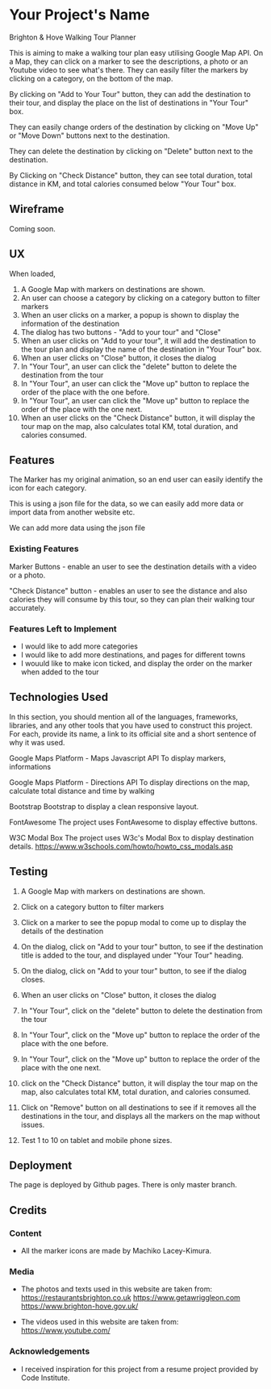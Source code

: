 # Your Project's Name

Brighton & Hove Walking Tour Planner


 
This is aiming to make a walking tour plan easy utilising Google Map API.
On a Map, they can click on a marker to see the descriptions, a photo or an Youtube video to see what's there.
They can easily filter the markers by clicking on a category, on the bottom of the map.

By clicking on "Add to Your Tour" button, they can add the destination to their tour, and display the place on the list of destinations in "Your Tour" box.

They can easily change orders of the destination by clicking on "Move Up" or "Move Down" buttons next to the destination.

They can delete the destination by clicking on "Delete" button next to the destination.

By Clicking on "Check Distance" button, they can see total duration, total distance in KM, and total calories consumed below "Your Tour" box.




## Wireframe

Coming soon.


## UX

When loaded, 

1.  A Google Map with markers on destinations are shown.
2.  An user can choose a category by clicking on a category button to filter markers
3.  When an user clicks on a marker, a popup is shown to display the information of the destination
4.  The dialog has two buttons - "Add to your tour" and "Close"
5.  When an user clicks on "Add to your tour", it will add the destination to the tour plan and display the name of the destination in "Your Tour" box.
6.  When an user clicks on "Close" button, it closes the dialog
7.  In "Your Tour", an user can click the "delete" button to delete the destination from the tour
7.  In "Your Tour", an user can click the "Move up" button to replace the order of the place with the one before.
8.  In "Your Tour", an user can click the "Move up" button to replace the order of the place with the one next.
9.  When an user clicks on the "Check Distance" button, it will display the tour map on the map, also calculates total KM, total duration, and calories consumed.

## Features

The Marker has my original animation, so an end user can easily identify the icon for each category.

This is using a json file for the data, so we can easily add more data or import data from another website etc.

We can add more data using the json file
 
### Existing Features

Marker Buttons - enable an user to see the destination details with a video or a photo.

"Check Distance" button - enables an user to see the distance and also calories they will consume by this tour, so they can plan their walking tour accurately.


### Features Left to Implement
- I would like to add more categories
- I would like to add more destinations, and pages for different towns
- I wouuld like to make icon ticked, and display the order on the marker when added to the tour

## Technologies Used

In this section, you should mention all of the languages, frameworks, libraries, and any other tools that you have used to construct this project. For each, provide its name, a link to its official site and a short sentence of why it was used.

Google Maps Platform - Maps Javascript API
To display markers, informations

Google Maps Platform - Directions API
To display directions on the map, calculate total distance and time by walking

Bootstrap
Bootstrap to display a clean responsive layout.

FontAwesome
The project uses FontAwesome to display effective buttons.

W3C Modal Box
The project uses W3c's Modal Box to display destination details.
https://www.w3schools.com/howto/howto_css_modals.asp

## Testing

1.  A Google Map with markers on destinations are shown.
2.  Click on a category button to filter markers
3.  Click on a marker to see the popup modal to come up to display the details of the destination
4.  On the dialog, click on  "Add to your tour" button, to see if the destination title is added to the tour, and displayed under "Your Tour" heading.
5.  On the dialog, click on  "Add to your tour" button, to see if the dialog closes.

6.  When an user clicks on "Close" button, it closes the dialog
7.  In "Your Tour", click on the "delete" button to delete the destination from the tour
7.  In "Your Tour", click on the "Move up" button to replace the order of the place with the one before.
8.  In "Your Tour", click on  the "Move up" button to replace the order of the place with the one next.
9.  click on  the "Check Distance" button, it will display the tour map on the map, also calculates total KM, total duration, and calories consumed.
10. Click on "Remove" button on all destinations to see if it removes all the destinations in the tour, and displays all the markers on the map without issues.
11. Test 1 to 10 on tablet and mobile phone sizes.

## Deployment

The page is deployed by Github pages. There is only master branch.


## Credits

### Content
- All the marker icons are made by Machiko Lacey-Kimura.


### Media
- The photos and texts used in this website are taken from:
https://restaurantsbrighton.co.uk
https://www.getawriggleon.com
https://www.brighton-hove.gov.uk/

- The videos used in this website are taken from:
https://www.youtube.com/


### Acknowledgements

- I received inspiration for this project from a resume project provided by Code Institute.

